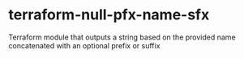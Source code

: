# terraform-null-pfx-name-sfx

Terraform module that outputs a string based on the provided name concatenated with an optional prefix or suffix
